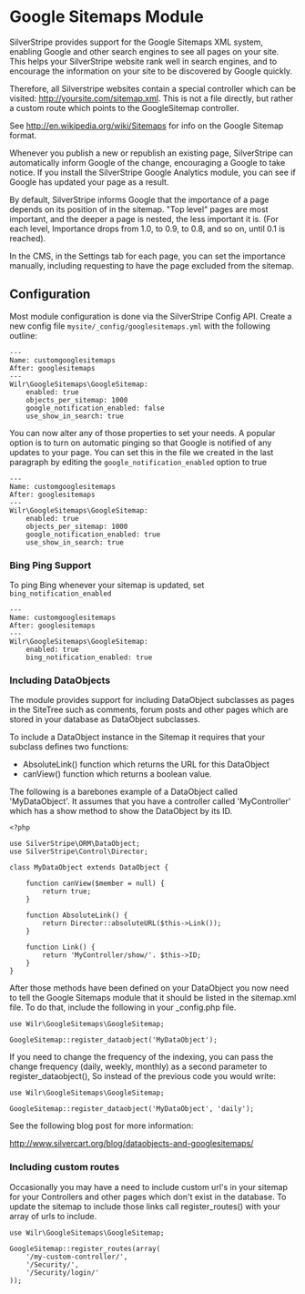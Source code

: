 # Google Sitemaps Module

SilverStripe provides support for the Google Sitemaps XML system, enabling
Google and other search engines to see all pages on your site. This helps
your SilverStripe website rank well in search engines, and to encourage the
information on your site to be discovered by Google quickly.

Therefore, all Silverstripe websites contain a special controller which can be
visited: http://yoursite.com/sitemap.xml. This is not a file directly, but
rather a custom route which points to the GoogleSitemap controller.

See http://en.wikipedia.org/wiki/Sitemaps for info on the Google Sitemap
format.

Whenever you publish a new or republish an existing page, SilverStripe can
automatically inform Google of the change, encouraging a Google to take notice.
If you install the SilverStripe Google Analytics module, you can see if Google
has updated your page as a result.

By default, SilverStripe informs Google that the importance of a page depends
on its position of in the sitemap. "Top level" pages are most important, and
the deeper a page is nested, the less important it is. (For each level,
Importance drops from 1.0, to 0.9, to 0.8, and so on, until 0.1 is reached).

In the CMS, in the Settings tab for each page, you can set the importance
manually, including requesting to have the page excluded from the sitemap.

## Configuration

Most module configuration is done via the SilverStripe Config API. Create a new
config file `mysite/_config/googlesitemaps.yml` with the following outline:

	---
	Name: customgooglesitemaps
	After: googlesitemaps
	---
	Wilr\GoogleSitemaps\GoogleSitemap:
  		enabled: true
  		objects_per_sitemap: 1000
  		google_notification_enabled: false
  		use_show_in_search: true

You can now alter any of those properties to set your needs. A popular option
is to turn on automatic pinging so that Google is notified of any updates to
your page. You can set this in the file we created in the last paragraph by
editing the `google_notification_enabled` option to true

	---
	Name: customgooglesitemaps
	After: googlesitemaps
	---
	Wilr\GoogleSitemaps\GoogleSitemap:
  		enabled: true
  		objects_per_sitemap: 1000
  		google_notification_enabled: true
  		use_show_in_search: true

### Bing Ping Support

To ping Bing whenever your sitemap is updated, set `bing_notification_enabled`

    ---
    Name: customgooglesitemaps
    After: googlesitemaps
    ---
    Wilr\GoogleSitemaps\GoogleSitemap:
        enabled: true
        bing_notification_enabled: true

### Including DataObjects

The module provides support for including DataObject subclasses as pages in the
SiteTree such as comments, forum posts and other pages which are stored in your
database as DataObject subclasses.

To include a DataObject instance in the Sitemap it requires that your subclass
defines two functions:

 * AbsoluteLink() function which returns the URL for this DataObject
 * canView() function which returns a boolean value.

The following is a barebones example of a DataObject called 'MyDataObject'. It
assumes that you have a controller called 'MyController' which has a show method
to show the DataObject by its ID.

	<?php

    use SilverStripe\ORM\DataObject;
    use SilverStripe\Control\Director;

	class MyDataObject extends DataObject {

		function canView($member = null) {
			return true;
		}

		function AbsoluteLink() {
			return Director::absoluteURL($this->Link());
		}

		function Link() {
			return 'MyController/show/'. $this->ID;
		}
	}


After those methods have been defined on your DataObject you now need to tell
the Google Sitemaps module that it should be listed in the sitemap.xml file. To
do that, include the following in your _config.php file.

    use Wilr\GoogleSitemaps\GoogleSitemap;

	GoogleSitemap::register_dataobject('MyDataObject');

If you need to change the frequency of the indexing, you can pass the change
frequency (daily, weekly, monthly) as a second parameter to register_dataobject(), So
instead of the previous code you would write:

    use Wilr\GoogleSitemaps\GoogleSitemap;

	GoogleSitemap::register_dataobject('MyDataObject', 'daily');

See the following blog post for more information:

http://www.silvercart.org/blog/dataobjects-and-googlesitemaps/

### Including custom routes

Occasionally you may have a need to include custom url's in your sitemap for
your Controllers and other pages which don't exist in the database. To update
the sitemap to include those links call register_routes() with your array of
urls to include.

    use Wilr\GoogleSitemaps\GoogleSitemap;

	GoogleSitemap::register_routes(array(
		'/my-custom-controller/',
		'/Security/',
		'/Security/login/'
	));

